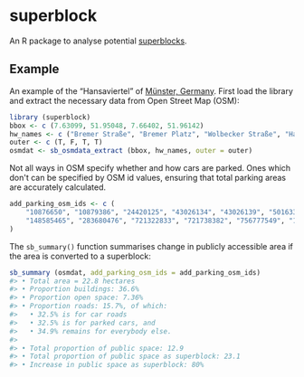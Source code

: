 <!-- README.md is generated from README.Rmd. Please edit that file -->

# superblock

An R package to analyse potential
[superblocks](https://doi.org/10.1016%2Fj.cities.2024.105609).

## Example

An example of the “Hansaviertel” of [Münster,
Germany](https://www.openstreetmap.org/#map=17/51.955569/7.639795).
First load the library and extract the necessary data from Open Street
Map (OSM):

``` r
library (superblock)
bbox <- c (7.63099, 51.95048, 7.66402, 51.96142)
hw_names <- c ("Bremer Straße", "Bremer Platz", "Wolbecker Straße", "Hansaring")
outer <- c (T, F, T, T)
osmdat <- sb_osmdata_extract (bbox, hw_names, outer = outer)
```

Not all ways in OSM specify whether and how cars are parked. Ones which don't
can be specified by OSM id values, ensuring that total parking areas are
accurately calculated.

``` r
add_parking_osm_ids <- c (
    "10876650", "10879386", "24420125", "43026134", "43026139", "50163329",
    "148585465", "283680476", "721322833", "721738382", "756777549", "1122509887"
)
```

The `sb_summary()` function summarises change in publicly accessible area if
the area is converted to a superblock:

``` r
sb_summary (osmdat, add_parking_osm_ids = add_parking_osm_ids)
#> • Total area = 22.8 hectares
#> • Proportion buildings: 36.6%
#> • Proportion open space: 7.36%
#> • Proportion roads: 15.7%, of which:
#>   • 32.5% is for car roads
#>   • 32.5% is for parked cars, and
#>   • 34.9% remains for everybody else.
#> 
#> • Total proportion of public space: 12.9
#> • Total proportion of public space as superblock: 23.1
#> • Increase in public space as superblock: 80%
```
